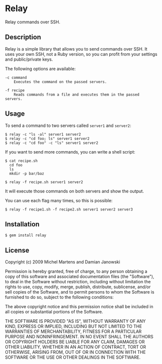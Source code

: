 Relay
=====

Relay commands over SSH.

Description
-----------

Relay is a simple library that allows you to send commands over SSH.
It uses your own SSH, not a Ruby version, so you can profit from your
settings and public/private keys.

The following options are available:

    -c command
        Executes the command on the passed servers.

    -f recipe
        Reads commands from a file and executes them in the passed servers.

Usage
-----

To send a command to two servers called `server1` and `server2`:

    $ relay -c "ls -al" server1 server2
    $ relay -c "cd foo; ls" server1 server2
    $ relay -c "cd foo" -c "ls" server1 server2

If you want to send more commands, you can write a shell script:

    $ cat recipe.sh
      cd foo
      ls
      mkdir -p bar/baz

    $ relay -f recipe.sh server1 server2

It will execute those commands on both servers and show the output.


You can use each flag many times, so this is possible:

    $ relay -f recipe1.sh -f recipe2.sh server1 server2 server3

Installation
------------

    $ gem install relay

License
-------

Copyright (c) 2009 Michel Martens and Damian Janowski

Permission is hereby granted, free of charge, to any person
obtaining a copy of this software and associated documentation
files (the "Software"), to deal in the Software without
restriction, including without limitation the rights to use,
copy, modify, merge, publish, distribute, sublicense, and/or sell
copies of the Software, and to permit persons to whom the
Software is furnished to do so, subject to the following
conditions:

The above copyright notice and this permission notice shall be
included in all copies or substantial portions of the Software.

THE SOFTWARE IS PROVIDED "AS IS", WITHOUT WARRANTY OF ANY KIND,
EXPRESS OR IMPLIED, INCLUDING BUT NOT LIMITED TO THE WARRANTIES
OF MERCHANTABILITY, FITNESS FOR A PARTICULAR PURPOSE AND
NONINFRINGEMENT. IN NO EVENT SHALL THE AUTHORS OR COPYRIGHT
HOLDERS BE LIABLE FOR ANY CLAIM, DAMAGES OR OTHER LIABILITY,
WHETHER IN AN ACTION OF CONTRACT, TORT OR OTHERWISE, ARISING
FROM, OUT OF OR IN CONNECTION WITH THE SOFTWARE OR THE USE OR
OTHER DEALINGS IN THE SOFTWARE.
